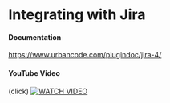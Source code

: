 # Integrating with Jira

#### Documentation
https://www.urbancode.com/plugindoc/jira-4/

#### YouTube Video
(click)
[![WATCH VIDEO](jiraIntegration.gif)](https://www.youtube.com/watch?v=FjL2iJeVrKM)

